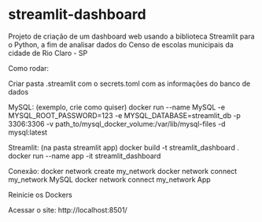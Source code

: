 # streamlit-dashboard
 Projeto de criação de um dashboard web usando a biblioteca Streamlit para o Python, a fim de analisar dados do Censo de escolas municipais da cidade de Rio Claro - SP

Como rodar:


Criar pasta .streamlit com o secrets.toml com as informações do banco de dados

MySQL:
(exemplo, crie como quiser)
docker run --name MySQL -e MYSQL_ROOT_PASSWORD=123 -e MYSQL_DATABASE=streamlit_db -p 3306:3306 -v path_to/mysql_docker_volume:/var/lib/mysql-files -d mysql:latest

Streamlit:
(na pasta streamlit app)
docker build -t streamlit_dashboard .
docker run --name app -it streamlit_dashboard

Conexão:
docker network create my_network
docker network connect my_network MySQL
docker network connect my_network App

Reinicie os Dockers

Acessar o site:
http://localhost:8501/